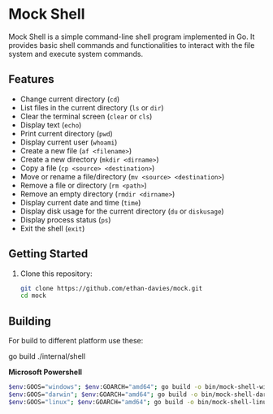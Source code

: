 # Mock Shell

Mock Shell is a simple command-line shell program implemented in Go. It provides basic shell commands and functionalities to interact with the file system and execute system commands.

## Features

- Change current directory (`cd`)
- List files in the current directory (`ls` or `dir`)
- Clear the terminal screen (`clear` or `cls`)
- Display text (`echo`)
- Print current directory (`pwd`)
- Display current user (`whoami`)
- Create a new file (`af <filename>`)
- Create a new directory (`mkdir <dirname>`)
- Copy a file (`cp <source> <destination>`)
- Move or rename a file/directory (`mv <source> <destination>`)
- Remove a file or directory (`rm <path>`)
- Remove an empty directory (`rmdir <dirname>`)
- Display current date and time (`time`)
- Display disk usage for the current directory (`du` or `diskusage`)
- Display process status (`ps`)
- Exit the shell (`exit`)

## Getting Started

1. Clone this repository:

   ```bash
   git clone https://github.com/ethan-davies/mock.git
   cd mock
   ```

## Building
For build to different platform use these: 

go build ./internal/shell

**Microsoft Powershell**
```bash
$env:GOOS="windows"; $env:GOARCH="amd64"; go build -o bin/mock-shell-windows.exe shell/main.go
$env:GOOS="darwin"; $env:GOARCH="amd64"; go build -o bin/mock-shell-darwin shell/main.go
$env:GOOS="linux"; $env:GOARCH="amd64"; go build -o bin/mock-shell-linux shell/main.go
```
